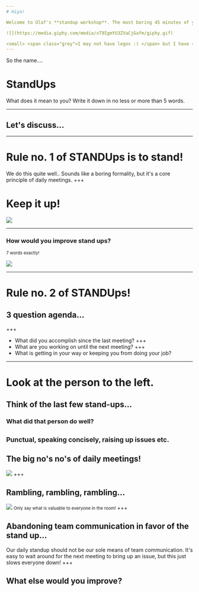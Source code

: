 ```yaml
---
# Hiya!

Welcome to Olaf's **standup workshop**. The most boring 45 minutes of your life = D

![](https://media.giphy.com/media/xT9IgmYU3ZVaCjGafm/giphy.gif)

<small> <span class="grey">I may not have legos :( </span> but I have <span class="gold"> GIFS!!!!!</span> </small>
---
```

So the name....

# <span class="gold">Stand</span>Ups

What does it mean to you? Write
it down in no less or more than 5 words.

---
## Let's discuss...
---
# Rule no. 1 of <span class="gold">STAND</span>Ups is to <span class="gold">stand</span>!

We do this quite well.. Sounds like a <span class="gray">boring formality</span>, but it's a core principle of daily meetings.
+++
# Keep it <span class="gold">up</span>!

![](https://media.giphy.com/media/l0MYJnJQ4EiYLxvQ4/giphy.gif)

---
### How would <span class="red">you</span> improve stand ups?

<small> 7 words exactly! </small>

![](https://media.giphy.com/media/l41YtZOb9EUABnuqA/giphy.gif)

---
# Rule no. 2 of <span class="gold">STAND</span>Ups!
## 3 question agenda...
+++
* What did you accomplish since the <span class="gold">last</span> meeting?
+++
* What are you working on until the <span class="gold">next</span> meeting?
+++
* What is getting <span class="gold">in your way</span> or keeping you from doing your job?
---
# Look at the person to the left.
## Think of the last few stand-ups...
### What did that person do well?
<small> Punctual, speaking concisely, raising up issues etc. </small>
---
## The big <span class="red">no's no's</span> of daily meetings!
![](https://media.giphy.com/media/JYZ397GsFrFtu/giphy.gif)
+++
## Rambling, rambling, rambling...
![](https://media.giphy.com/media/3oriNXSR3p6iPY7GrC/giphy.gif)
<small> Only say what is valuable to everyone in the room! </small>
+++
## Abandoning team communication in favor of the stand up...
Our daily standup should not be our sole means of team communication. It's easy to wait around 
for the next meeting to bring up an issue, but this just slows everyone down!
+++
## What else would you improve?

